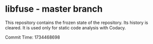 # libfuse - master branch

This repository contains the frozen state of the repository.
Its history is cleared. It is used only for static code
analysis with Codacy.

Commit Time: 1734468698